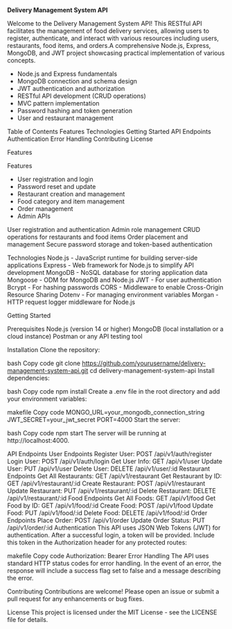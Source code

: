 **Delivery Management System API**


Welcome to the Delivery Management System API! This RESTful API facilitates the management of food delivery services, allowing users to register, authenticate, and interact with various resources including users, restaurants, food items, and orders.A comprehensive Node.js, Express, MongoDB, and JWT project showcasing practical implementation of various concepts.


- Node.js and Express fundamentals
- MongoDB connection and schema design
- JWT authentication and authorization
- RESTful API development (CRUD operations)
- MVC pattern implementation
- Password hashing and token generation
- User and restaurant management

Table of Contents
Features
Technologies
Getting Started
API Endpoints
Authentication
Error Handling
Contributing
License



Features

Features

- User registration and login
- Password reset and update
- Restaurant creation and management
- Food category and item management
- Order management
- Admin APIs


User registration and authentication
Admin role management
CRUD operations for restaurants and food items
Order placement and management
Secure password storage and token-based authentication








Technologies
Node.js - JavaScript runtime for building server-side applications
Express - Web framework for Node.js to simplify API development
MongoDB - NoSQL database for storing application data
Mongoose - ODM for MongoDB and Node.js
JWT - For user authentication
Bcrypt - For hashing passwords
CORS - Middleware to enable Cross-Origin Resource Sharing
Dotenv - For managing environment variables
Morgan - HTTP request logger middleware for Node.js



Getting Started



Prerequisites
Node.js (version 14 or higher)
MongoDB (local installation or a cloud instance)
Postman or any API testing tool




Installation
Clone the repository:

bash
Copy code
git clone https://github.com/yourusername/delivery-management-system-api.git
cd delivery-management-system-api
Install dependencies:

bash
Copy code
npm install
Create a .env file in the root directory and add your environment variables:

makefile
Copy code
MONGO_URL=your_mongodb_connection_string
JWT_SECRET=your_jwt_secret
PORT=4000
Start the server:

bash
Copy code
npm start
The server will be running at http://localhost:4000.





API Endpoints
User Endpoints
Register User: POST /api/v1/auth/register
Login User: POST /api/v1/auth/login
Get User Info: GET /api/v1/user
Update User: PUT /api/v1/user
Delete User: DELETE /api/v1/user/:id
Restaurant Endpoints
Get All Restaurants: GET /api/v1/restaurant
Get Restaurant by ID: GET /api/v1/restaurant/:id
Create Restaurant: POST /api/v1/restaurant
Update Restaurant: PUT /api/v1/restaurant/:id
Delete Restaurant: DELETE /api/v1/restaurant/:id
Food Endpoints
Get All Foods: GET /api/v1/food
Get Food by ID: GET /api/v1/food/:id
Create Food: POST /api/v1/food
Update Food: PUT /api/v1/food/:id
Delete Food: DELETE /api/v1/food/:id
Order Endpoints
Place Order: POST /api/v1/order
Update Order Status: PUT /api/v1/order/:id
Authentication
This API uses JSON Web Tokens (JWT) for authentication. After a successful login, a token will be provided. Include this token in the Authorization header for any protected routes:

makefile
Copy code
Authorization: Bearer <token>
Error Handling
The API uses standard HTTP status codes for error handling. In the event of an error, the response will include a success flag set to false and a message describing the error.

Contributing
Contributions are welcome! Please open an issue or submit a pull request for any enhancements or bug fixes.

License
This project is licensed under the MIT License - see the LICENSE file for details.
